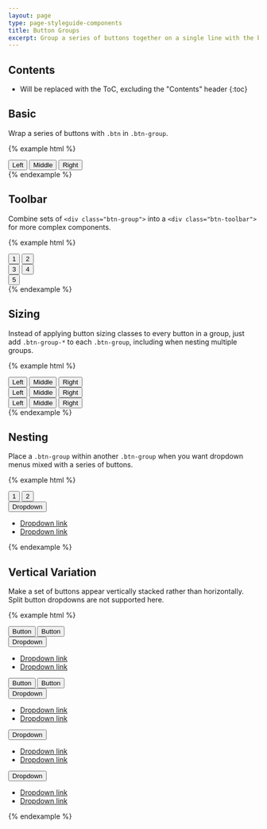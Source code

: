 ```yaml
---
layout: page
type: page-styleguide-components
title: Button Groups
excerpt: Group a series of buttons together on a single line with the button group.Add on optional JavaScript radio and checkbox style behavior with <a href="http://getbootstrap.com/javascript/#buttons">Bootstrap's buttons plugin</a>.
---
```


## Contents

* Will be replaced with the ToC, excluding the "Contents" header
{:toc}

## Basic

Wrap a series of buttons with `.btn` in `.btn-group`.

{% example html %}
<div class="btn-group" role="group" aria-label="...">
  <button type="button" class="btn btn-subtle">Left</button>
  <button type="button" class="btn btn-subtle">Middle</button>
  <button type="button" class="btn btn-subtle">Right</button>
</div>
{% endexample %}

## Toolbar

Combine sets of `<div class="btn-group">` into a `<div class="btn-toolbar">` for more complex components.

{% example html %}
<div class="btn-toolbar" role="toolbar" aria-label="...">
  <div class="btn-group" role="group" aria-label="...">
    <button type="button" class="btn btn-subtle">1</button>
    <button type="button" class="btn btn-subtle">2</button>
  </div>
  <div class="btn-group" role="group" aria-label="...">
    <button type="button" class="btn btn-subtle">3</button>
    <button type="button" class="btn btn-subtle">4</button>

  </div>
  <div class="btn-group" role="group" aria-label="...">
  <button type="button" class="btn btn-subtle">5</button>
  </div>
</div>
{% endexample %}


## Sizing

Instead of applying button sizing classes to every button in a group, just add `.btn-group-*` to each `.btn-group`, including when nesting multiple groups.

{% example html %}
<div class="btn-group btn-group-lg" role="group" aria-label="...">
    <button type="button" class="btn btn-subtle">Left</button>
    <button type="button" class="btn btn-subtle">Middle</button>
    <button type="button" class="btn btn-subtle">Right</button>
</div>
<div class="btn-group" role="group" aria-label="...">
    <button type="button" class="btn btn-subtle">Left</button>
    <button type="button" class="btn btn-subtle">Middle</button>
    <button type="button" class="btn btn-subtle">Right</button>
</div>
<div class="btn-group btn-group-sm" role="group" aria-label="...">
    <button type="button" class="btn btn-subtle">Left</button>
    <button type="button" class="btn btn-subtle">Middle</button>
    <button type="button" class="btn btn-subtle">Right</button>
</div>
{% endexample %}


## Nesting

Place a `.btn-group` within another `.btn-group` when you want dropdown menus mixed with a series of buttons.

{% example html %}
<div class="btn-group" role="group" aria-label="...">
  <button type="button" class="btn btn-subtle">1</button>
  <button type="button" class="btn btn-subtle">2</button>

  <div class="btn-group" role="group">
    <button type="button" class="btn btn-subtle dropdown-toggle" data-toggle="dropdown" aria-expanded="false">
      Dropdown
      <span class="caret"></span>
    </button>
    <ul class="dropdown-menu" role="menu">
      <li><a href="#">Dropdown link</a></li>
      <li><a href="#">Dropdown link</a></li>
    </ul>
  </div>
</div>
{% endexample %}



## Vertical Variation

Make a set of buttons appear vertically stacked rather than horizontally. Split button dropdowns are not supported here.

{% example html %}
<div class="btn-group-vertical" role="group" aria-label="Vertical button group">
      <button type="button" class="btn btn-subtle">Button</button>
      <button type="button" class="btn btn-subtle">Button</button>
      <div class="btn-group" role="group">
        <button id="btnGroupVerticalDrop1" type="button" class="btn btn-subtle dropdown-toggle" data-toggle="dropdown" aria-expanded="false">
          Dropdown
          <span class="caret"></span>
        </button>
        <ul class="dropdown-menu" role="menu" aria-labelledby="btnGroupVerticalDrop1">
          <li><a href="#">Dropdown link</a></li>
          <li><a href="#">Dropdown link</a></li>
        </ul>
      </div>
      <button type="button" class="btn btn-subtle">Button</button>
      <button type="button" class="btn btn-subtle">Button</button>
      <div class="btn-group" role="group">
        <button id="btnGroupVerticalDrop2" type="button" class="btn btn-subtle dropdown-toggle" data-toggle="dropdown" aria-expanded="false">
          Dropdown
          <span class="caret"></span>
        </button>
        <ul class="dropdown-menu" role="menu" aria-labelledby="btnGroupVerticalDrop2">
          <li><a href="#">Dropdown link</a></li>
          <li><a href="#">Dropdown link</a></li>
        </ul>
      </div>
      <div class="btn-group" role="group">
        <button id="btnGroupVerticalDrop3" type="button" class="btn btn-subtle dropdown-toggle" data-toggle="dropdown" aria-expanded="false">
          Dropdown
          <span class="caret"></span>
        </button>
        <ul class="dropdown-menu" role="menu" aria-labelledby="btnGroupVerticalDrop3">
          <li><a href="#">Dropdown link</a></li>
          <li><a href="#">Dropdown link</a></li>
        </ul>
      </div>
      <div class="btn-group" role="group">
        <button id="btnGroupVerticalDrop4" type="button" class="btn btn-subtle dropdown-toggle" data-toggle="dropdown" aria-expanded="false">
          Dropdown
          <span class="caret"></span>
        </button>
        <ul class="dropdown-menu" role="menu" aria-labelledby="btnGroupVerticalDrop4">
          <li><a href="#">Dropdown link</a></li>
          <li><a href="#">Dropdown link</a></li>
        </ul>
      </div>
    </div>
{% endexample %}
